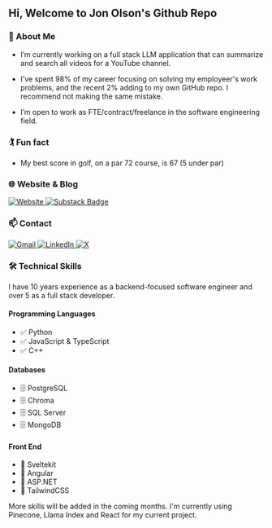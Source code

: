 ## Hi, Welcome to Jon Olson's Github Repo

### 🤔 About Me
- I’m currently working on a full stack LLM application that can summarize and search all videos for a YouTube channel.

- I've spent 98% of my career focusing on solving my employeer's work problems, and the recent 2% adding to my own GitHub repo. I recommend not making the same mistake.
  
- I’m open to work as FTE/contract/freelance in the software engineering field.

### 🏌️ Fun fact
- My best score in golf, on a par 72 course, is 67 (5 under par) 

### 🌐 Website & Blog
<a href="https://jon-olson.com">
  <img src="https://img.shields.io/badge/Website-00C300?logoColor=fff&style=for-the-badge" alt="Website">
</a>
<a href="https://jonolson.substack.com/?utm_source=github&utm_medium=web&r=84lpf">
  <img src="https://img.shields.io/badge/Substack-FF6719?logo=substack&logoColor=fff&style=for-the-badge" alt="Substack Badge">
</a>

### 📫 Contact
<a href="mailto:jonnycoder@gmail.com">
  <img alt="Gmail" src="https://img.shields.io/badge/Gmail-D14836?style=for-the-badge&logo=gmail&logoColor=white" />
</a>
<a href="https://www.linkedin.com/in/jwolson1/">
  <img alt="LinkedIn" src="https://img.shields.io/badge/linkedin-%230077B5.svg?&style=for-the-badge&logo=linkedin&logoColor=white" />
</a>
<a href="https://twitter.com/jonolson_">
  <img src="https://img.shields.io/badge/X-000?logo=x&logoColor=fff&style=for-the-badge" alt="X">
</a>

### 🛠️ Technical Skills
I have 10 years experience as a backend-focused software engineer and over 5 as a full stack developer.

#### Programming Languages
* ✅ Python
* ✅ JavaScript & TypeScript
* ✅ C++

#### Databases
* 🗄️ PostgreSQL
* 🗄️ Chroma
* 🗄️ SQL Server
* 🗄️ MongoDB

#### Front End
* 🎨 Sveltekit
* 🎨 Angular
* 🎨 ASP.NET
* 🎨 TailwindCSS

More skills will be added in the coming months. I'm currently using Pinecone, Llama Index and React for my current project.

